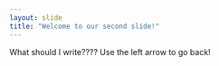 ```yaml
---
layout: slide
title: "Welcome to our second slide!"
---
```

What should I write????
Use the left arrow to go back!
